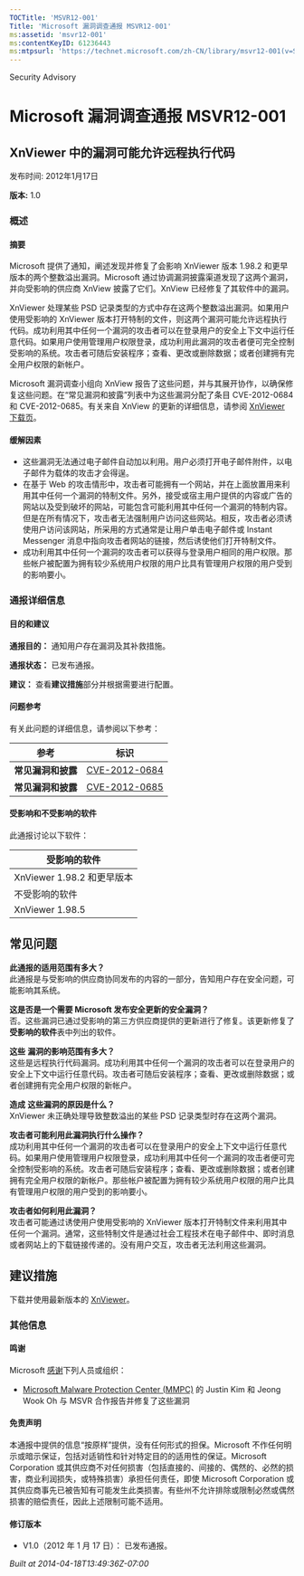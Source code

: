 ```yaml
---
TOCTitle: 'MSVR12-001'
Title: 'Microsoft 漏洞调查通报 MSVR12-001'
ms:assetid: 'msvr12-001'
ms:contentKeyID: 61236443
ms:mtpsurl: 'https://technet.microsoft.com/zh-CN/library/msvr12-001(v=Security.10)'
---
```


Security Advisory

Microsoft 漏洞调查通报 MSVR12-001
=================================

XnViewer 中的漏洞可能允许远程执行代码
-------------------------------------

发布时间: 2012年1月17日

**版本:** 1.0

### 概述

#### 摘要

Microsoft 提供了通知，阐述发现并修复了会影响 XnViewer 版本 1.98.2 和更早版本的两个整数溢出漏洞。Microsoft 通过协调漏洞披露渠道发现了这两个漏洞，并向受影响的供应商 XnView 披露了它们。XnView 已经修复了其软件中的漏洞。

XnViewer 处理某些 PSD 记录类型的方式中存在这两个整数溢出漏洞。如果用户使用受影响的 XnViewer 版本打开特制的文件，则这两个漏洞可能允许远程执行代码。成功利用其中任何一个漏洞的攻击者可以在登录用户的安全上下文中运行任意代码。如果用户使用管理用户权限登录，成功利用此漏洞的攻击者便可完全控制受影响的系统。攻击者可随后安装程序；查看、更改或删除数据；或者创建拥有完全用户权限的新帐户。

Microsoft 漏洞调查小组向 XnView 报告了这些问题，并与其展开协作，以确保修复这些问题。在“常见漏洞和披露”列表中为这些漏洞分配了条目 CVE-2012-0684 和 CVE-2012-0685。有关来自 XnView 的更新的详细信息，请参阅 [XnViewer 下载页](http://www.xnview.com/en/download.html)。

#### 缓解因素

-   这些漏洞无法通过电子邮件自动加以利用。用户必须打开电子邮件附件，以电子邮件为载体的攻击才会得逞。
-   在基于 Web 的攻击情形中，攻击者可能拥有一个网站，并在上面放置用来利用其中任何一个漏洞的特制文件。另外，接受或宿主用户提供的内容或广告的网站以及受到破坏的网站，可能包含可能利用其中任何一个漏洞的特制内容。但是在所有情况下，攻击者无法强制用户访问这些网站。相反，攻击者必须诱使用户访问该网站，所采用的方式通常是让用户单击电子邮件或 Instant Messenger 消息中指向攻击者网站的链接，然后诱使他们打开特制文件。
-   成功利用其中任何一个漏洞的攻击者可以获得与登录用户相同的用户权限。那些帐户被配置为拥有较少系统用户权限的用户比具有管理用户权限的用户受到的影响要小。

### 通报详细信息

#### 目的和建议

**通报目的：** 通知用户存在漏洞及其补救措施。

**通报状态：** 已发布通报。

**建议：** 查看**建议措施**部分并根据需要进行配置。

#### 问题参考

有关此问题的详细信息，请参阅以下参考：

| 参考               | 标识                                                                             |
|--------------------|----------------------------------------------------------------------------------|
| **常见漏洞和披露** | [CVE-2012-0684](http://www.cve.mitre.org/cgi-bin/cvename.cgi?name=cve-2012-0684) |
| **常见漏洞和披露** | [CVE-2012-0685](http://www.cve.mitre.org/cgi-bin/cvename.cgi?name=cve-2012-0685) |

#### 受影响和不受影响的软件

此通报讨论以下软件：

| 受影响的软件               |
|----------------------------|
| XnViewer 1.98.2 和更早版本 |
| 不受影响的软件             |
| XnViewer 1.98.5            |

常见问题
--------


**此通报的适用范围有多大？**  
此通报是与受影响的供应商协同发布的内容的一部分，告知用户存在安全问题，可能影响其系统。

**这是否是一个需要 Microsoft 发布安全更新的安全漏洞？**  
否。这些漏洞已通过受影响的第三方供应商提供的更新进行了修复。该更新修复了**受影响的软件**表中列出的软件。

**这些** **漏洞的影响范围有多大？**  
这些是远程执行代码漏洞。成功利用其中任何一个漏洞的攻击者可以在登录用户的安全上下文中运行任意代码。攻击者可随后安装程序；查看、更改或删除数据；或者创建拥有完全用户权限的新帐户。

**造成** **这些漏洞的原因是什么？**  
XnViewer 未正确处理导致整数溢出的某些 PSD 记录类型时存在这两个漏洞。

**攻击者可能利用此漏洞执行什么操作？**  
成功利用其中任何一个漏洞的攻击者可以在登录用户的安全上下文中运行任意代码。如果用户使用管理用户权限登录，成功利用其中任何一个漏洞的攻击者便可完全控制受影响的系统。攻击者可随后安装程序；查看、更改或删除数据；或者创建拥有完全用户权限的新帐户。那些帐户被配置为拥有较少系统用户权限的用户比具有管理用户权限的用户受到的影响要小。

**攻击者如何利用此漏洞？**  
攻击者可能通过诱使用户使用受影响的 XnViewer 版本打开特制文件来利用其中任何一个漏洞。通常，这些特制文件是通过社会工程技术在电子邮件中、即时消息或者网站上的下载链接传递的。没有用户交互，攻击者无法利用这些漏洞。

建议措施
--------


下载并使用最新版本的 [XnViewer](http://www.xnview.com/en/download.html)。

### 其他信息

#### 鸣谢

Microsoft [感谢](http://go.microsoft.com/fwlink/?linkid=21127)下列人员或组织：

-   [Microsoft Malware Protection Center (MMPC)](http://www.microsoft.com/security/portal/) 的 Justin Kim 和 Jeong Wook Oh 与 MSVR 合作报告并修复了这些漏洞

#### 免责声明

本通报中提供的信息“按原样”提供，没有任何形式的担保。Microsoft 不作任何明示或暗示保证，包括对适销性和针对特定目的的适用性的保证。Microsoft Corporation 或其供应商不对任何损害（包括直接的、间接的、偶然的、必然的损害，商业利润损失，或特殊损害）承担任何责任，即使 Microsoft Corporation 或其供应商事先已被告知有可能发生此类损害。有些州不允许排除或限制必然或偶然损害的赔偿责任，因此上述限制可能不适用。

#### 修订版本

-   V1.0（2012 年 1 月 17 日）： 已发布通报。

*Built at 2014-04-18T13:49:36Z-07:00*
